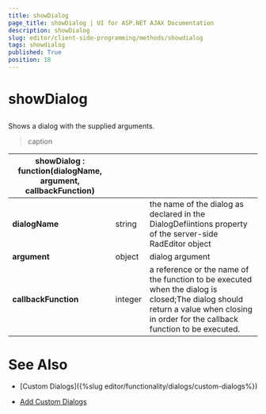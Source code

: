 ```yaml
---
title: showDialog
page_title: showDialog | UI for ASP.NET AJAX Documentation
description: showDialog
slug: editor/client-side-programming/methods/showdialog
tags: showdialog
published: True
position: 18
---
```


# showDialog



## 

Shows a dialog with the supplied arguments.


>caption  

|  __showDialog : function(dialogName, argument, callbackFunction)__  |  |  |
| ------ | ------ | ------ |
| __dialogName__ |string|the name of the dialog as declared in the DialogDefiintions property of the server-side RadEditor object|
| __argument__ |object|dialog argument|
| __callbackFunction__ |integer|a reference or the name of the function to be executed when the dialog is closed;The dialog should return a value when closing in order for the callback function to be executed.|

# See Also

 * [Custom Dialogs]({%slug editor/functionality/dialogs/custom-dialogs%})

 * [Add Custom Dialogs](http://demos.telerik.com/aspnet/prometheus/Editor/Examples/CustomDialogs/DefaultCS.aspx)
